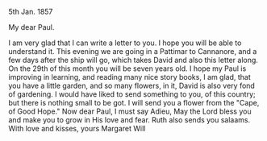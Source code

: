  5th Jan. 1857

My dear Paul.

I am very glad that I can write a letter to you. I hope you will be able to understand it. This evening we are going in a Pattimar to Cannanore, and a few days after the ship will go, which takes David and also this letter along. On the 29th of this month you will be seven years old. I hope my Paul is improving in learning, and reading many nice story books, I am glad, that you have a little garden, and so many flowers, in it, David is also very fond of gardening. I would have liked to send something to you, of this country; but there is nothing small to be got. I will send you a flower from the "Cape, of Good Hope." Now dear Paul, I must say Adieu, May the Lord bless you and make you to grow in His love and fear. Ruth also sends you salaams.
 With love and kisses, yours
 Margaret Will

